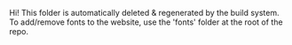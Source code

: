 Hi! This folder is automatically deleted & regenerated by the build system. To add/remove fonts to the website, use the 'fonts' folder at the root of the repo.